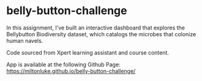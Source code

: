# belly-button-challenge

In this assignment, I've built an interactive dashboard that explores the Bellybutton Biodiversity dataset, which catalogs the microbes that colonize human navels.

Code sourced from Xpert learning assistant and course content.

App is available at the following Github Page:
https://miltonluke.github.io/belly-button-challenge/